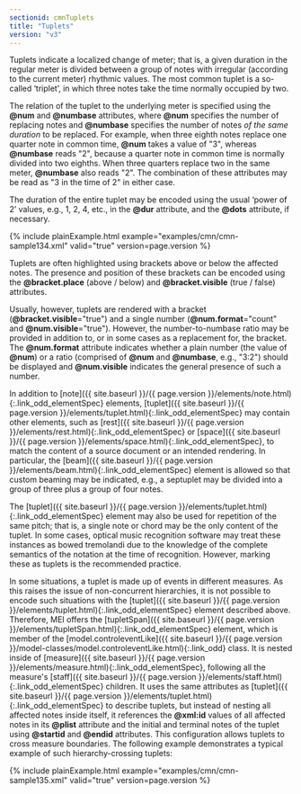 ```yaml
---
sectionid: cmnTuplets
title: "Tuplets"
version: "v3"
---
```




Tuplets indicate a localized change of meter; that is, a given duration in the regular
meter is divided between a group of notes with irregular (according to the current
meter)
rhythmic values. The most common tuplet is a so-called ‘triplet’, in
which three notes take the time normally occupied by two.

The relation of the tuplet to the underlying meter is specified using the **@num**
and **@numbase** attributes, where **@num** specifies the number of replacing
notes and **@numbase** specifies the number of notes *of the same duration*
to be replaced. For example, when three eighth notes replace one quarter note in common
time, **@num** takes a value of "3", whereas **@numbase** reads "2", because a
quarter note in common time is normally divided into two eighths. When three quarters
replace two in the same meter, **@numbase** also reads "2". The combination of these
attributes may be read as "3 in the time of 2" in either case.

The duration of the entire tuplet may be encoded using the usual ‘power of
2’ values, e.g., 1, 2, 4, etc., in the **@dur** attribute, and the
**@dots** attribute, if necessary.

{% include plainExample.html example="examples/cmn/cmn-sample134.xml" valid="true" version=page.version %}




Tuplets are often highlighted using brackets above or below the affected notes. The
presence and position of these brackets can be encoded using the **@bracket.place**
(above / below) and **@bracket.visible** (true / false) attributes.

Usually, however, tuplets are rendered with a bracket (**@bracket.visible**="true")
and a single number (**@num.format**="count" and **@num.visible**="true").
However, the number-to-numbase ratio may be provided in addition to, or in some cases
as a
replacement for, the bracket. The **@num.format** attribute indicates whether a plain
number (the value of **@num**) or a ratio (comprised of **@num** and
**@numbase**, e.g., "3:2") should be displayed and **@num.visible** indicates
the general presence of such a number. 



In addition to [note]({{ site.baseurl }}/{{ page.version }}/elements/note.html){:.link_odd_elementSpec} elements, [tuplet]({{ site.baseurl }}/{{ page.version }}/elements/tuplet.html){:.link_odd_elementSpec} may
contain other elements, such as [rest]({{ site.baseurl }}/{{ page.version }}/elements/rest.html){:.link_odd_elementSpec} or [space]({{ site.baseurl }}/{{ page.version }}/elements/space.html){:.link_odd_elementSpec},
to match the content of a source document or an intended rendering. In particular,
the [beam]({{ site.baseurl }}/{{ page.version }}/elements/beam.html){:.link_odd_elementSpec} element is allowed so that custom beaming may be indicated, e.g., a
septuplet may be divided into a group of three plus a group of four
notes.



The [tuplet]({{ site.baseurl }}/{{ page.version }}/elements/tuplet.html){:.link_odd_elementSpec} element may also be used for repetition of the same pitch;
that is, a single note or chord may be the only content of the tuplet. In some cases,
optical music recognition software may treat these instances as bowed tremolandi due
to the
knowledge of the complete semantics of the notation at the time of recognition. However,
marking these as tuplets is the recommended practice.


In some situations, a tuplet is made up of events in different measures. As this raises
the
issue of non-concurrent hierarchies, it is not possible to encode such situations
with the
[tuplet]({{ site.baseurl }}/{{ page.version }}/elements/tuplet.html){:.link_odd_elementSpec} element described above. Therefore, MEI offers the [tupletSpan]({{ site.baseurl }}/{{ page.version }}/elements/tupletSpan.html){:.link_odd_elementSpec} element, which is member of the [model.controleventLike]({{ site.baseurl }}/{{ page.version }}/model-classes/model.controleventLike.html){:.link_odd} class. It is nested inside of [measure]({{ site.baseurl }}/{{ page.version }}/elements/measure.html){:.link_odd_elementSpec}, following all the measure's [staff]({{ site.baseurl }}/{{ page.version }}/elements/staff.html){:.link_odd_elementSpec} children. It uses
the same attributes as [tuplet]({{ site.baseurl }}/{{ page.version }}/elements/tuplet.html){:.link_odd_elementSpec} to describe tuplets, but instead of
nesting all affected notes inside itself, it references the **@xml:id** values of all
affected notes in its **@plist** attribute and the initial and terminal notes of the
tuplet using **@startid** and **@endid** attributes. This configuration allows
tuplets to cross measure boundaries. The following example demonstrates a typical
example of
such hierarchy-crossing tuplets:

{% include plainExample.html example="examples/cmn/cmn-sample135.xml" valid="true" version=page.version %}


